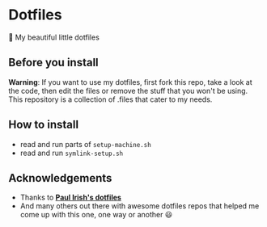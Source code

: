 # Dotfiles

🎁 My beautiful little dotfiles

## Before you install
**Warning**: If you want to use my dotfiles, first fork this repo, take a look at the code, then edit the files or remove the stuff that you won't be using. This repository is a collection of .files that cater to my needs.

## How to install
- read and run parts of ```setup-machine.sh```
- read and run ```symlink-setup.sh```

## Acknowledgements
- Thanks to **[Paul Irish's dotfiles](https://github.com/paulirish/dotfiles)**
- And many others out there with awesome dotfiles repos that 
helped me come up with this one, one way or another 😃
